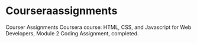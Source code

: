 # Courseraassignments
Courser Assignments
Coursera course: HTML, CSS, and Javascript for Web Developers, Module 2 Coding Assignment, completed.

